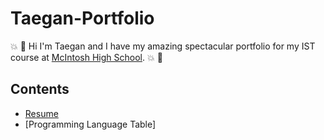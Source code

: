 # Taegan-Portfolio
:boom: 🐔 Hi I'm Taegan and I have my amazing spectacular portfolio for my IST course at [McIntosh High School](https://www.fcboe.org/mhs). :boom:  👹

## Contents 
- [Resume](RESUME.md)
- [Programming Language Table]
